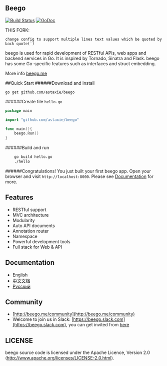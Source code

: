 ## Beego

[![Build Status](https://travis-ci.org/astaxie/beego.svg?branch=master)](https://travis-ci.org/astaxie/beego)
[![GoDoc](http://godoc.org/github.com/astaxie/beego?status.svg)](http://godoc.org/github.com/astaxie/beego)


THIS FORK:

    change config to support multiple lines text values which be quoted by back quote(`)

beego is used for rapid development of RESTful APIs, web apps and backend services in Go.
It is inspired by Tornado, Sinatra and Flask. beego has some Go-specific features such as interfaces and struct embedding.

More info [beego.me](http://beego.me)

##Quick Start
######Download and install

    go get github.com/astaxie/beego

######Create file `hello.go`
```go
package main

import "github.com/astaxie/beego"

func main(){
    beego.Run()
}
```
######Build and run
```bash
    go build hello.go
    ./hello
```
######Congratulations! 
You just built your first beego app.
Open your browser and visit `http://localhost:8000`.
Please see [Documentation](http://beego.me/docs) for more.

## Features

* RESTful support
* MVC architecture
* Modularity
* Auto API documents
* Annotation router
* Namespace
* Powerful development tools
* Full stack for Web & API

## Documentation

* [English](http://beego.me/docs/intro/)
* [中文文档](http://beego.me/docs/intro/)
* [Русский](http://beego.me/docs/intro/)

## Community

* [http://beego.me/community](http://beego.me/community)
* Welcome to join us in Slack: [https://beego.slack.com](https://beego.slack.com), you can get invited from [here](https://github.com/beego/beedoc/issues/232)

## LICENSE

beego source code is licensed under the Apache Licence, Version 2.0
(http://www.apache.org/licenses/LICENSE-2.0.html).
